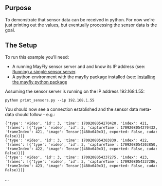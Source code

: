 ## Purpose

To demonstrate that sensor data can be received in python.
For now we're just printing out the values, but eventually processing the sensor data is the goal.


## The Setup

To run this example you'll need:

* A running MayFly sensor server and and know its IP address (see: [Running a simple sensor server](https://mayfly-ai.github.io/manual).
* A python environment with the mayfly package installed (see: [Installing the mayfly python package](https://mayfly-ai.github.io/manual)

Assuming the sensor server is running on the IP address 192.168.1.55:

``python print_sensors.py --ip 192.168.1.55``


You should now see a connection established and the sensor data meta-data should follow - e.g.:

```
{'type': 'video', 'id': 3, 'time': 1709208054270420, 'index': 421, 'frames': [{'type': 'video', 'id': 3, 'captureTime': 1709208054270432, 'frameIndex': 421, 'image': Tensor([480x640x3], exported: False, cuda: False)}]}
{'type': 'video', 'id': 3, 'time': 1709208054303839, 'index': 422, 'frames': [{'type': 'video', 'id': 3, 'captureTime': 1709208054303850, 'frameIndex': 422, 'image': Tensor([480x640x3], exported: False, cuda: False)}]}
{'type': 'video', 'id': 3, 'time': 1709208054337275, 'index': 423, 'frames': [{'type': 'video', 'id': 3, 'captureTime': 1709208054337286, 'frameIndex': 423, 'image': Tensor([480x640x3], exported: False, cuda: False)}]}
```
...
